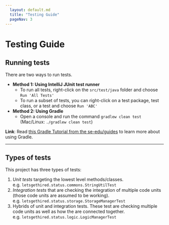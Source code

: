 ```yaml
---
  layout: default.md
  title: "Testing Guide"
  pageNav: 3
---
```


# Testing Guide

<!-- * Table of Contents -->
<page-nav-print />

<!-- -------------------------------------------------------------------------------------------------------------------- -->

## Running tests

There are two ways to run tests.

* **Method 1: Using IntelliJ JUnit test runner**
  * To run all tests, right-click on the `src/test/java` folder and choose `Run 'All Tests'`
  * To run a subset of tests, you can right-click on a test package,
    test class, or a test and choose `Run 'ABC'`
* **Method 2: Using Gradle**
  * Open a console and run the command `gradlew clean test` (Mac/Linux: `./gradlew clean test`)

<box type="info" seamless>

**Link**: Read [this Gradle Tutorial from the se-edu/guides](https://se-education.org/guides/tutorials/gradle.html) to learn more about using Gradle.
</box>

--------------------------------------------------------------------------------------------------------------------

## Types of tests

This project has three types of tests:

1. *Unit tests* targeting the lowest level methods/classes.<br>
   e.g. `letsgethired.status.commons.StringUtilTest`
1. *Integration tests* that are checking the integration of multiple code units (those code units are assumed to be working).<br>
   e.g. `letsgethired.status.storage.StorageManagerTest`
1. Hybrids of unit and integration tests. These test are checking multiple code units as well as how the are connected together.<br>
   e.g. `letsgethired.status.logic.LogicManagerTest`
